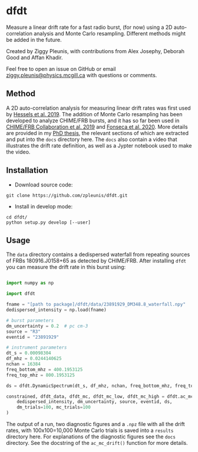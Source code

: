 # dfdt
Measure a linear drift rate for a fast radio burst, (for now) using a 2D auto-correlation analysis and Monte Carlo resampling. Different methods might be added in the future.

Created by Ziggy Pleunis, with contributions from Alex Josephy, Deborah Good and Affan Khadir.

Feel free to open an issue on GitHub or email ziggy.pleunis@physics.mcgill.ca with questions or comments.

## Method

A 2D auto-correlation analysis for measuring linear drift rates was first used by [Hessels et al. 2019](https://ui.adsabs.harvard.edu/abs/2019ApJ...876L..23H/abstract).
The addition of Monte Carlo resampling has been developed to analyze CHIME/FRB bursts, and it has so far been used in [CHIME/FRB Collaboration et al. 2019](https://ui.adsabs.harvard.edu/abs/2019ApJ...885L..24C/abstract) and [Fonseca et al. 2020](https://ui.adsabs.harvard.edu/abs/2020ApJ...891L...6F/abstract). More details are provided in my [PhD thesis](https://escholarship.mcgill.ca/concern/theses/f4752n54q), the relevant sections of which are extracted and put into the `docs` directory here. The `docs` also contain a video that illustrates the drift rate definition, as well as a Jypter notebook used to make the video.

## Installation

- Download source code:
```
git clone https://github.com/zpleunis/dfdt.git
```
- Install in develop mode:
```
cd dfdt/
python setup.py develop [--user]
```

## Usage

The `data` directory contains a dedispersed waterfall from repeating sources of FRBs 180916.J0158+65 as detected by CHIME/FRB. After installing `dfdt` you can measure the drift rate in this burst using:
```python

import numpy as np

import dfdt

fname = "[path to package]/dfdt/data/23891929_DM348.8_waterfall.npy"
dedispersed_intensity = np.load(fname)

# burst parameters
dm_uncertainty = 0.2  # pc cm-3
source = "R3"
eventid = "23891929"

# instrument parameters
dt_s = 0.00098304
df_mhz = 0.0244140625
nchan = 16384
freq_bottom_mhz = 400.1953125
freq_top_mhz = 800.1953125

ds = dfdt.DynamicSpectrum(dt_s, df_mhz, nchan, freq_bottom_mhz, freq_top_mhz)

constrained, dfdt_data, dfdt_mc, dfdt_mc_low, dfdt_mc_high = dfdt.ac_mc_drift(
    dedispersed_intensity, dm_uncertainty, source, eventid, ds,
    dm_trials=100, mc_trials=100
)
```
The output of a run, two diagnostic figures and a `.npz` file with all the drift rates, with 100x100=10,000 Monte Carlo trials is saved into a `results` directory here. For explanations of the diagnostic figures see the `docs` directory. See the docstring of the `ac_mc_drift()` function for more details.
